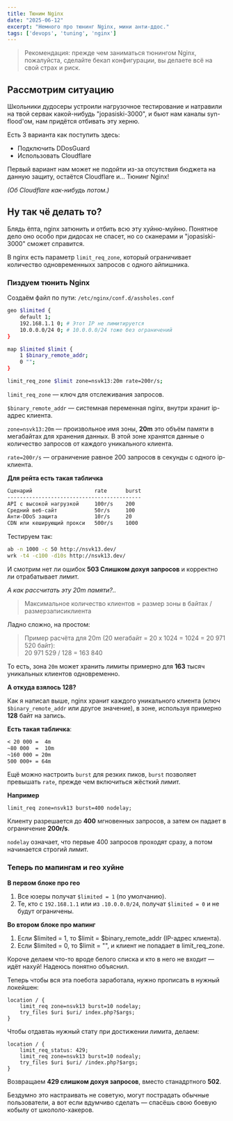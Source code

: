 ```yaml
---
title: Тюним Nginx
date: "2025-06-12"
excerpt: "Немного про тюнинг Nginx, мини анти-ддос."
tags: ['devops', 'tuning', 'nginx']
---
```


> Рекомендация: прежде чем заниматься тюнингом Nginx, пожалуйста, сделайте бекап конфигурации, вы делаете всё на свой страх и риск.

## Рассмотрим ситуацию

Школьники дудосеры устроили нагрузочное тестирование и натравили на твой сервак какой-нибудь "jopasiski-3000", и бьют нам каналы syn-flood'ом, нам придётся отбивать эту херню.

Есть 3 варианта как поступить здесь:

- Подключить DDosGuard
- Использовать Cloudflare

Первый вариант нам может не подойти из-за отсутствия бюджета на данную защиту, остаётся Cloudflare и... Тюнинг Nginx! 

*(Об Cloudflare как-нибудь потом.)*

## Ну так чё делать то?

Блядь ёпта, nginx затюнить и отбить всю эту хуйню-муйню. Понятное дело оно особо при дидосах не спасет, но со сканерами и "jopasiski-3000" сможет справится.

В nginx есть параметр `limit_req_zone`, который ограничивает количество одновременныхх запросов с одного айпишника.

### Пиздуем тюнить Nginx

Создаём файл по пути: `/etc/nginx/conf.d/assholes.conf`

```bash
geo $limited {
    default 1;
    192.168.1.1 0; # Этот IP не лимитируется
    10.0.0.0/24 0; # 10.0.0.0/24 тоже без ограничений
}

map $limited $limit {
    1 $binary_remote_addr;
    0 "";
}

limit_req_zone $limit zone=nsvk13:20m rate=200r/s;
```

`limit_req_zone` — ключ для отслеживания запросов.

`$binary_remote_addr` — системная переменная nginx, внутри хранит ip-адрес клиента.

`zone=nsvk13:20m` — произвольное имя зоны, **20m** это объём памяти в мегабайтах для хранения данных. В этой зоне хранятся данные о количество запросов от каждого уникального клиента.

`rate=200r/s` — ограничение равное 200 запросов в секунды с одного ip-клиента.

**Для рейта есть такая табличка**

```markdown
Сценарий                    rate      burst
-------------------------------------------
API с высокой нагрузкой     100r/s    200
Средний веб-сайт            50r/s     100
Анти-DDoS защита            10r/s     20
CDN или кеширующий прокси   500r/s    1000
```

Тестируем так:

```bash
ab -n 1000 -c 50 http://nsvk13.dev/
wrk -t4 -c100 -d10s http://nsvk13.dev/
```

И смотрим нет ли ошибок **503 Слишком дохуя запросов** и корректно ли отрабатывает лимит.

*А как рассчитать эту 20m памяти?..*

> Максимальное количество клиентов = размер зоны в байтах / размерзаписиклиента

Ладно сложно, на простом:

> Пример расчёта для 20m (20 мегабайт = 20 х 1024 = 1024 = 20 971 520 байт):
> <br />20 971 529 / 128 = 163 840

То есть, зона `20m` может хранить лимиты примерно для **163** тысяч уникальных клиентов одновременно.

**А откуда взялось 128?**

Как я написал выше, nginx хранит каждого уникального клиента (ключ `$binary_remote_addr` или другое значение), в зоне, используя примерно **128** байт на запись.

**Есть такая табличка**:

```markdown
< 20 000 =  4m
~80 000  =  10m
~160 000 = 20m
500 000+ = 64m
```

Ещё можно настроить `burst` для резких пиков, `burst` позволяет превышать `rate`, прежде чем включиться жёсткий лимит.

**Например**

```nginx
limit_req zone=nsvk13 burst=400 nodelay;
```

Клиенту разрешается до **400** мгновенных запросов, а затем он падает в ограничение **200r/s**.

`nodelay` означает, что первые 400 запросов проходят сразу, а потом начинается строгий лимит.

### Теперь по мапингам и гео хуйне

**В первом блоке про гео**


1. Все юзеры получат `$limited = 1` (по умолчанию).
2. Те, кто с `192.168.1.1` или из `.10.0.0.0/24`, получат `$limited = 0` и не будут ограничены.

**Во втором блоке про мапинг**

1. Если $limited = 1, то $limit = $binary_remote_addr (IP-адрес клиента).
2. Если $limited = 0, то $limit = "", и клиент не попадает в limit_req_zone.

Короче делаем что-то вроде белого списка и кто в него не входит — идёт нахуй! Надеюсь понятно объяснил.

Теперь чтобы вся эта поебота заработала, нужно прописать в нужный локейшен:

```nginx
location / {
    limit_req zone=nsvk13 burst=10 nodelay;
    try_files $uri $uri/ index.php?$args;
}
```

Чтобы отдавтаь нужный стату при достижении лимита, делаем:

```nginx
location / {
    limit_req_status: 429;
    limit_req zone=nsvk13 burst=10 nodealy;
    try_files $uri $uri/ /index.php?$args;
}
```

Возвращаем **429 слишком дохуя запросов**, вместо станадртного **502**.

Бездумно это настраивать не советую, могут пострадать обычные пользователи, а вот если вдумчиво сделать — спасёшь свою боевую кобылу от школоло-хакеров.
